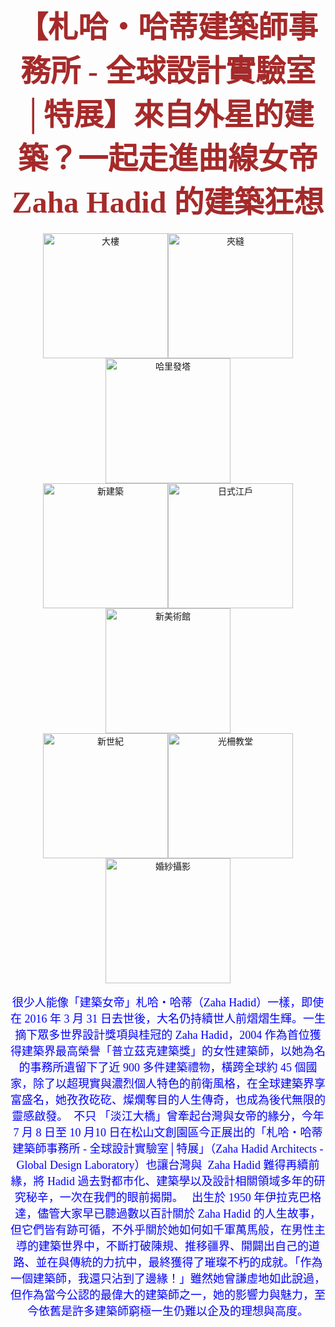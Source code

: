 </head><body background="image/bg25.jpg"><center><h1><font face="微軟正黑體"><font color="brown"><font size="10">【札哈‧哈蒂建築師事務所 - 全球設計實驗室│特展】來自外星的建築？一起走進曲線女帝 Zaha Hadid 的建築狂想</font></font></h1><img src="image/pic1.jpg" height="200" widte="300" title="大樓" alt="大樓"><img src="image/pic2.jpg" height="200" widte="300" title="夾縫" alt="夾縫"><img src="image/pic3.jpg" height="200" widte="100" title="哈里發塔" alt="哈里發塔"><br><img src="image/pic4.jpg" height="200" widte="100" title="新建築" alt="新建築"><img src="image/pic5.jpg" height="200" widte="100" title="日式江戶" alt="日式江戶"><img src="image/pic6.jpg" height="200" widte="100" title="新美術館" alt="新美術館"><br><img src="image/pic7.jpg" height="200" widte="100" title="新世紀" alt="新世紀"><img src="image/pic8.jpg" height="200" widte="100" title="光柵教堂" alt="光柵教堂"><img src="image/pic9.jpg" height="200" widte="100" title="婚紗攝影" alt="婚紗攝影"><br><br><font size="4"><font color="blue">很少人能像「建築女帝」札哈‧哈蒂（Zaha Hadid）一樣，即使在 2016 年 3 月 31 日去世後，大名仍持續世人前熠熠生輝。一生摘下眾多世界設計獎項與桂冠的 Zaha Hadid，2004 作為首位獲得建築界最高榮譽「普立茲克建築獎」的女性建築師，以她為名的事務所遺留下了近 900 多件建築禮物，橫跨全球約 45 個國家，除了以超現實與濃烈個人特色的前衛風格，在全球建築界享富盛名，她孜孜矻矻、燦爛奪目的人生傳奇，也成為後代無限的靈感啟發。  不只 「淡江大橋」曾牽起台灣與女帝的緣分，今年 7 月 8 日至 10 月10 日在松山文創園區今正展出的「札哈‧哈蒂建築師事務所 - 全球設計實驗室│特展」（Zaha Hadid Architects - Global Design Laboratory）也讓台灣與  Zaha Hadid 難得再續前緣，將 Hadid 過去對都市化、建築學以及設計相關領域多年的研究秘辛，一次在我們的眼前揭開。
 
出生於 1950 年伊拉克巴格達，儘管大家早已聽過數以百計關於 Zaha Hadid 的人生故事，但它們皆有跡可循，不外乎關於她如何如千軍萬馬般，在男性主導的建築世界中，不斷打破陳規、推移疆界、開闢出自己的道路、並在與傳統的力抗中，最終獲得了璀璨不朽的成就。「作為一個建築師，我還只沾到了邊緣！」雖然她曾謙虛地如此說過，但作為當今公認的最偉大的建築師之一，她的影響力與魅力，至今依舊是許多建築師窮極一生仍難以企及的理想與高度。
